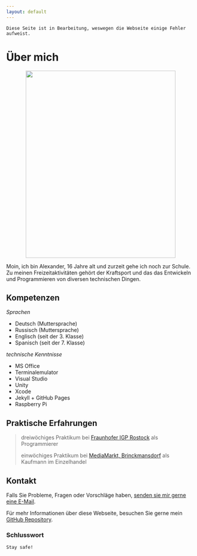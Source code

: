 ```yaml
---
layout: default
---
```


```
Diese Seite ist in Bearbeitung, weswegen die Webseite einige Fehler aufweist.
```


# Über mich

<p align="center">
  <img width="400" height="500" src="https://user-images.githubusercontent.com/77727815/107643352-4edd5180-6c76-11eb-9ebc-abec57388313.jpg">
</p>


Moin, ich bin Alexander, 16 Jahre alt und zurzeit gehe ich noch zur Schule. Zu meinen Freizeitaktivitäten gehört der Kraftsport und das das Entwickeln und Programmieren von diversen technischen Dingen.


## Kompetenzen

  _Sprachen_


*   Deutsch (Muttersprache)
*   Russisch (Muttersprache)
*   Englisch (seit der 3. Klasse)
*   Spanisch (seit der 7. Klasse)

  _technische Kenntnisse_

*   MS Office
*   Terminalemulator
*   Visual Studio
*   Unity
*   Xcode
*   Jekyll + GitHub Pages
*   Raspberry Pi


## Praktische Erfahrungen 

> dreiwöchiges Praktikum bei [Fraunhofer IGP Rostock](https://www.igp.fraunhofer.de) als Programmierer 
>
> einwöchiges Praktikum bei [MediaMarkt, Brinckmansdorf](https://www.mediamarkt.de/markt/rostock-brinckmansdorf) als Kaufmann im Einzelhandel


## Kontakt

Falls Sie Probleme, Fragen oder Vorschläge haben, [senden sie mir gerne eine E-Mail](alexander.samoshyn@icloud.com).

Für mehr Informationen über diese Webseite, besuchen Sie gerne mein [GitHub Repository](https://github.com/alexandersamoshyn/alexandersamoshyn.github.io).


### Schlusswort

```
Stay safe!
```

